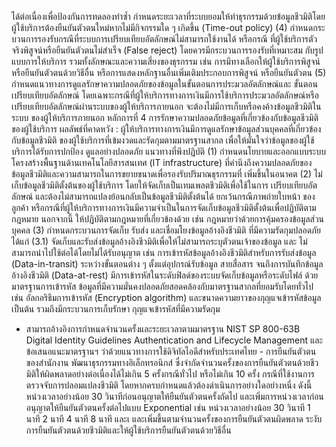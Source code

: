 ได้ต่อเนื่องเพื่อป้องกันการทดลองทําซ้ำ กำหนดระยะเวลาที่ระบบยอมให้ทำธุรกรรมด้วยข้อมูลชีวมิติโดย
ผู้ใช้บริการต้องยืนยันตัวตนใหม่หากไม่มีกิจกรรมใด ๆ เกิดขึ้น (Time-out policy)
(4) กําหนดกระบวนการรองรับกรณีที่ระบบการเปรียบเทียบอัตลักษณ์ไม่สามารถใช้งานได้ หรือกรณี
ที่ผู้ใช้บริการตัวจริงพิสูจน์หรือยืนยันตัวตนไม่สำเร็จ (False reject) โดยควรมีกระบวนการรองรับที่เหมาะสม
กับรูปแบบการให้บริการ รวมทั้งลักษณะและความเสี่ยงของธุรกรรม เช่น การมีทางเลือกให้ผู้ใช้บริการพิสูจน์
หรือยืนยันตัวตนด้วยวิธีอื่น หรือการแสดงหลักฐานอื่นเพิ่มเติมประกอบการพิสูจน์ หรือยืนยันตัวตน
(5) กำหนดแนวทางการดูแลรักษาความปลอดภัยของข้อมูลในขั้นตอนการประมวลอัตลักษณ์และ
ขั้นตอนเปรียบเทียบอัตลักษณ์ โดยเฉพาะกรณีที่ผู้ให้บริการทางการเงินมีการใช้บริการประมวลอัตลักษณ์หรือ
เปรียบเทียบอัตลักษณ์ผ่านระบบของผู้ให้บริการภายนอก จะต้องไม่มีการเก็บหรือคงค้างข้อมูลชีวมิติในระบบ
ของผู้ให้บริการภายนอก
หลักการที่ 4 การรักษาความปลอดภัยข้อมูลที่เกี่ยวข้องกับข้อมูลชีวมิติของผู้ใช้บริการ
ผลลัพธ์ที่คาดหวัง : ผู้ให้บริการทางการเงินมีการดูแลรักษาข้อมูลส่วนบุคคลที่เกี่ยวข้องกับข้อมูลชีวมิติ
ของผู้ใช้บริการที่เข้มงวดและรัดกุมตามมาตรฐานสากล เพื่อให้มั่นใจว่าข้อมูลของผู้ใช้บริการได้รับการปกป้อง
ดูแลอย่างปลอดภัย
แนวทางที่พึงปฏิบัติ
(1) กำหนดนโยบายและออกแบบระบบโครงสร้างพื้นฐานด้านเทคโนโลยีสารสนเทศ (IT infrastructure)
ที่คำนึงถึงความปลอดภัยของข้อมูลชีวมิติและความสามารถในการขยายขนาดเพื่อรองรับปริมาณธุรกรรมที่
เพิ่มขึ้นในอนาคต
(2) ไม่เก็บข้อมูลชีวมิติตั้งต้นของผู้ใช้บริการ โดยให้จัดเก็บเป็นเทมเพลตชีวมิติเพื่อใช้ในการ
เปรียบเทียบอัตลักษณ์ และต้องไม่สามารถแปลงย้อนกลับเป็นข้อมูลชีวมิติตั้งต้นได้ ยกเว้นกรณีภาพถ่ายใบหน้า
ของลูกค้า หรือกรณีที่ผู้ให้บริการทางการเงินมีความจำเป็นในการจัดเก็บข้อมูลชีวมิติตั้งต้นเพื่อปฏิบัติตามกฎหมาย
นอกจากนี้ ให้ปฏิบัติตามกฎหมายที่เกี่ยวข้องด้วย เช่น กฎหมายว่าด้วยการคุ้มครองข้อมูลส่วนบุคคล
(3) กำหนดกระบวนการจัดเก็บ รับส่ง และเชื่อมโยงข้อมูลอ้างอิงชีวมิติ ที่มีความรัดกุมปลอดภัย ได้แก่
(3.1) จัดเก็บและรับส่งข้อมูลอ้างอิงชีวมิติเพื่อให้ไม่สามารถระบุตัวตนเจ้าของข้อมูล และ
ไม่สามารถนำไปใช้ต่อได้โดยไม่ได้รับอนุญาต เช่น การเข้ารหัสข้อมูลอ้างอิงชีวมิติสำหรับการรับส่งข้อมูล
(Data-in-transit) ระหว่างขั้นตอนต่าง ๆ ตั้งแต่อุปกรณ์รับข้อมูล สายสื่อสาร จนถึงการบันทึกข้อมูลอ้างอิงชีวมิติ
(Data-at-rest) มีการเข้ารหัสในระดับฟิลด์ของระบบจัดเก็บข้อมูลหรือระดับไฟล์ ด้วยมาตรฐานการเข้ารหัส
ข้อมูลที่มีความมั่นคงปลอดภัยสอดคล้องกับมาตรฐานสากลที่ยอมรับโดยทั่วไป เช่น อัลกอริธึมการเข้ารหัส
(Encryption algorithm) และขนาดความยาวของกุญแจเข้ารหัสข้อมูล เป็นต้น รวมถึงมีกระบวนการเก็บรักษา
กุญแจเข้ารหัสที่มีความรัดกุม
- สามารถอ้างอิงการกำหนดจำนวนครั้งและระยะเวลาตามมาตรฐาน NIST SP 800-63B Digital Identity Guidelines Authentication and
Lifecycle Management และ ข้อเสนอแนะมาตรฐานฯ ว่าด้วยแนวทางการใช้ดิจิทัลไอดีสำหรับประเทศไทย - การยืนยันตัวตน ของสำนักงาน
พัฒนาธุรกรรมทางอิเล็กทรอนิกส์ ซึ่งจำกัดจำนวนครั้งของการยืนยันตัวตนด้วยชีวมิติให้ผิดพลาดอย่างต่อเนื่องได้ไม่เกิน 5 ครั้งกรณีทั่วไป หรือไม่เกิน
10 ครั้ง กรณีที่ใช้งานการตรวจจับการปลอมแปลงชีวมิติ โดยหากครบกำหนดแล้วต้องดำเนินการอย่างใดอย่างหนึ่ง ดังนี้
หน่วงเวลาอย่างน้อย 30 วินาทีก่อนอนุญาตให้ยืนยันตัวตนครั้งถัดไป และเพิ่มการหน่วงเวลาก่อนอนุญาตให้ยืนยันตัวตนครั้งต่อไปแบบ
Exponential เช่น หน่วงเวลาอย่างน้อย 30 วินาที 1 นาที 2 นาที 4 นาที 8 นาที และเ
และเพิ่มขึ้นตามจำนวนครั้งของการยืนยันตัวตนผิดพลาด
ระงับการยืนยันตัวตนด้วยชีวมิติและให้ผู้ใช้บริการยืนยันตัวตนด้วยวิธีอื่น
